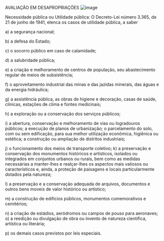 AVALIAÇÃO EM DESAPROPRIAÇÕES ![image](https://user-images.githubusercontent.com/19751082/128951836-b26effc0-8d35-4d3b-bb66-60edbb508e66.png)

Necessidade pública ou Utilidade pública: O Decreto-Lei número 3.365, de
21 de junho de 1941, elenca os casos de utilidade pública, a saber

a) a segurança nacional;

b) a defesa do Estado;

c) o socorro público em caso de calamidade;

d) a salubridade pública;

e) a criação e melhoramento de centros de população, seu abastecimento
regular de meios de subsistência;

f) o aproveitamento industrial das minas e das jazidas minerais, das
águas e da energia hidráulica;

g) a assistência pública, as obras de higiene e decoração, casas de saúde,
clínicas, estações de clima e fontes medicinais;

h) a exploração ou a conservação dos serviços públicos;

i) a abertura, conservação e melhoramento de vias ou logradouros
públicos; a execução de planos de urbanização; o parcelamento do solo,
com ou sem edificação, para sua melhor utilização econômica, higiênica
ou estética; a construção ou ampliação de distritos industriais;

j) o funcionamento dos meios de transporte coletivo;
k) a preservação e conservação dos monumentos históricos e artísticos,
isolados ou integrados em conjuntos urbanos ou rurais, bem como as
medidas necessárias a manter-lhes e realçar-lhes os aspectos mais
valiosos ou característicos e, ainda, a proteção de paisagens e locais
particularmente dotados pela natureza;

l) a preservação e a conservação adequada de arquivos, documentos e
outros bens moveis de valor histórico ou artístico;

m) a construção de edifícios públicos, monumentos comemorativos e
cemitérios;

n) a criação de estádios, aeródromos ou campos de pouso para aeronaves;
o) a reedição ou divulgação de obra ou invento de natureza científica,
artística ou literária;

p) os demais casos previstos por leis especiais.
